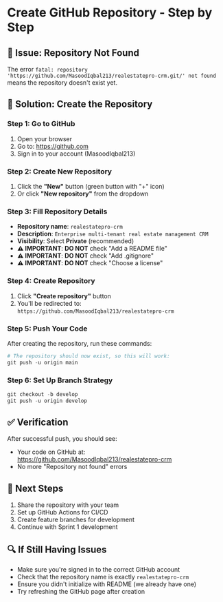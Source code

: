 # Create GitHub Repository - Step by Step

## 🚨 Issue: Repository Not Found
The error `fatal: repository 'https://github.com/MasoodIqbal213/realestatepro-crm.git/' not found` means the repository doesn't exist yet.

## 🔧 Solution: Create the Repository

### Step 1: Go to GitHub
1. Open your browser
2. Go to: https://github.com
3. Sign in to your account (MasoodIqbal213)

### Step 2: Create New Repository
1. Click the **"New"** button (green button with "+" icon)
2. Or click **"New repository"** from the dropdown

### Step 3: Fill Repository Details
- **Repository name**: `realestatepro-crm`
- **Description**: `Enterprise multi-tenant real estate management CRM`
- **Visibility**: Select **Private** (recommended)
- **⚠️ IMPORTANT**: **DO NOT** check "Add a README file"
- **⚠️ IMPORTANT**: **DO NOT** check "Add .gitignore"
- **⚠️ IMPORTANT**: **DO NOT** check "Choose a license"

### Step 4: Create Repository
1. Click **"Create repository"** button
2. You'll be redirected to: `https://github.com/MasoodIqbal213/realestatepro-crm`

### Step 5: Push Your Code
After creating the repository, run these commands:

```powershell
# The repository should now exist, so this will work:
git push -u origin main
```

### Step 6: Set Up Branch Strategy
```powershell
git checkout -b develop
git push -u origin develop
```

## ✅ Verification
After successful push, you should see:
- Your code on GitHub at: https://github.com/MasoodIqbal213/realestatepro-crm
- No more "Repository not found" errors

## 🎯 Next Steps
1. Share the repository with your team
2. Set up GitHub Actions for CI/CD
3. Create feature branches for development
4. Continue with Sprint 1 development

## 🔍 If Still Having Issues
- Make sure you're signed in to the correct GitHub account
- Check that the repository name is exactly `realestatepro-crm`
- Ensure you didn't initialize with README (we already have one)
- Try refreshing the GitHub page after creation 